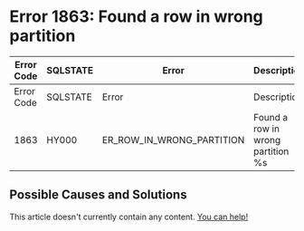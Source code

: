 
# Error 1863: Found a row in wrong partition


| Error Code | SQLSTATE | Error | Description |
| --- | --- | --- | --- |
| Error Code | SQLSTATE | Error | Description |
| 1863 | HY000 | ER_ROW_IN_WRONG_PARTITION | Found a row in wrong partition %s |




## Possible Causes and Solutions


This article doesn't currently contain any content. [You can help!](/en/writing-and-editing-knowledge-base-articles/)

